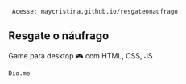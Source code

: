 <code> Acesse: maycristina.github.io/resgateonaufrago </code>
<h2> Resgate o náufrago</h2>
<p>Game para desktop 🎮  com HTML, CSS, JS</p>
<code>Dio.me</code>
